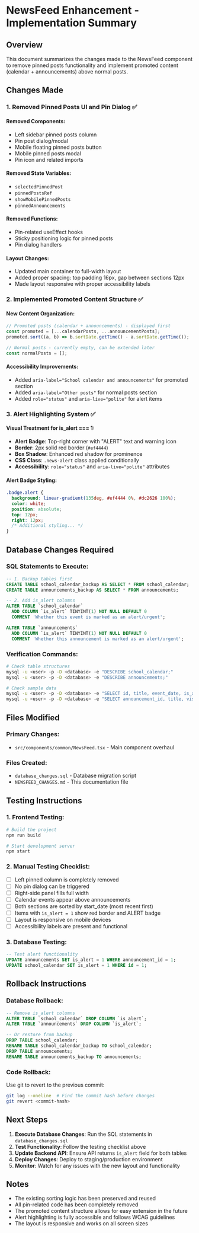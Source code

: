 # NewsFeed Enhancement - Implementation Summary

## Overview
This document summarizes the changes made to the NewsFeed component to remove pinned posts functionality and implement promoted content (calendar + announcements) above normal posts.

## Changes Made

### 1. Removed Pinned Posts UI and Pin Dialog ✅

#### Removed Components:
- Left sidebar pinned posts column
- Pin post dialog/modal
- Mobile floating pinned posts button
- Mobile pinned posts modal
- Pin icon and related imports

#### Removed State Variables:
- `selectedPinnedPost`
- `pinnedPostsRef`
- `showMobilePinnedPosts`
- `pinnedAnnouncements`

#### Removed Functions:
- Pin-related useEffect hooks
- Sticky positioning logic for pinned posts
- Pin dialog handlers

#### Layout Changes:
- Updated main container to full-width layout
- Added proper spacing: top padding 16px, gap between sections 12px
- Made layout responsive with proper accessibility labels

### 2. Implemented Promoted Content Structure ✅

#### New Content Organization:
```javascript
// Promoted posts (calendar + announcements) - displayed first
const promoted = [...calendarPosts, ...announcementPosts];
promoted.sort((a, b) => b.sortDate.getTime() - a.sortDate.getTime());

// Normal posts - currently empty, can be extended later
const normalPosts = [];
```

#### Accessibility Improvements:
- Added `aria-label="School calendar and announcements"` for promoted section
- Added `aria-label="Other posts"` for normal posts section
- Added `role="status"` and `aria-live="polite"` for alert items

### 3. Alert Highlighting System ✅

#### Visual Treatment for is_alert === 1:
- **Alert Badge**: Top-right corner with "ALERT" text and warning icon
- **Border**: 2px solid red border (`#ef4444`)
- **Box Shadow**: Enhanced red shadow for prominence
- **CSS Class**: `.news-alert` class applied conditionally
- **Accessibility**: `role="status"` and `aria-live="polite"` attributes

#### Alert Badge Styling:
```css
.badge.alert {
  background: linear-gradient(135deg, #ef4444 0%, #dc2626 100%);
  color: white;
  position: absolute;
  top: 12px;
  right: 12px;
  /* Additional styling... */
}
```

## Database Changes Required

### SQL Statements to Execute:

```sql
-- 1. Backup tables first
CREATE TABLE school_calendar_backup AS SELECT * FROM school_calendar;
CREATE TABLE announcements_backup AS SELECT * FROM announcements;

-- 2. Add is_alert columns
ALTER TABLE `school_calendar`
  ADD COLUMN `is_alert` TINYINT(1) NOT NULL DEFAULT 0 
  COMMENT 'Whether this event is marked as an alert/urgent';

ALTER TABLE `announcements`
  ADD COLUMN `is_alert` TINYINT(1) NOT NULL DEFAULT 0 
  COMMENT 'Whether this announcement is marked as an alert/urgent';
```

### Verification Commands:
```bash
# Check table structures
mysql -u <user> -p -D <database> -e "DESCRIBE school_calendar;"
mysql -u <user> -p -D <database> -e "DESCRIBE announcements;"

# Check sample data
mysql -u <user> -p -D <database> -e "SELECT id, title, event_date, is_alert FROM school_calendar ORDER BY event_date DESC LIMIT 10;"
mysql -u <user> -p -D <database> -e "SELECT announcement_id, title, visibility_start_at, is_alert FROM announcements ORDER BY visibility_start_at DESC LIMIT 10;"
```

## Files Modified

### Primary Changes:
- `src/components/common/NewsFeed.tsx` - Main component overhaul

### Files Created:
- `database_changes.sql` - Database migration script
- `NEWSFEED_CHANGES.md` - This documentation file

## Testing Instructions

### 1. Frontend Testing:
```bash
# Build the project
npm run build

# Start development server
npm start
```

### 2. Manual Testing Checklist:
- [ ] Left pinned column is completely removed
- [ ] No pin dialog can be triggered
- [ ] Right-side panel fills full width
- [ ] Calendar events appear above announcements
- [ ] Both sections are sorted by start_date (most recent first)
- [ ] Items with `is_alert = 1` show red border and ALERT badge
- [ ] Layout is responsive on mobile devices
- [ ] Accessibility labels are present and functional

### 3. Database Testing:
```sql
-- Test alert functionality
UPDATE announcements SET is_alert = 1 WHERE announcement_id = 1;
UPDATE school_calendar SET is_alert = 1 WHERE id = 1;
```

## Rollback Instructions

### Database Rollback:
```sql
-- Remove is_alert columns
ALTER TABLE `school_calendar` DROP COLUMN `is_alert`;
ALTER TABLE `announcements` DROP COLUMN `is_alert`;

-- Or restore from backup
DROP TABLE school_calendar;
RENAME TABLE school_calendar_backup TO school_calendar;
DROP TABLE announcements;
RENAME TABLE announcements_backup TO announcements;
```

### Code Rollback:
Use git to revert to the previous commit:
```bash
git log --oneline  # Find the commit hash before changes
git revert <commit-hash>
```

## Next Steps

1. **Execute Database Changes**: Run the SQL statements in `database_changes.sql`
2. **Test Functionality**: Follow the testing checklist above
3. **Update Backend API**: Ensure API returns `is_alert` field for both tables
4. **Deploy Changes**: Deploy to staging/production environment
5. **Monitor**: Watch for any issues with the new layout and functionality

## Notes

- The existing sorting logic has been preserved and reused
- All pin-related code has been completely removed
- The promoted content structure allows for easy extension in the future
- Alert highlighting is fully accessible and follows WCAG guidelines
- The layout is responsive and works on all screen sizes
